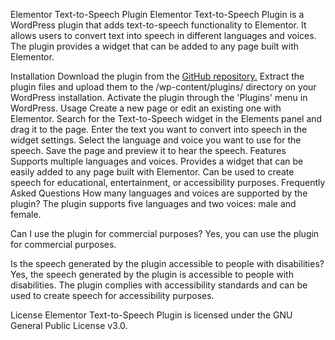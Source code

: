 Elementor Text-to-Speech Plugin
Elementor Text-to-Speech Plugin is a WordPress plugin that adds text-to-speech functionality to Elementor. It allows users to convert text into speech in different languages and voices. The plugin provides a widget that can be added to any page built with Elementor.

Installation
Download the plugin from the [GitHub repository.](https://github.com/ak47ak47/tts)
Extract the plugin files and upload them to the /wp-content/plugins/ directory on your WordPress installation.
Activate the plugin through the 'Plugins' menu in WordPress.
Usage
Create a new page or edit an existing one with Elementor.
Search for the Text-to-Speech widget in the Elements panel and drag it to the page.
Enter the text you want to convert into speech in the widget settings.
Select the language and voice you want to use for the speech.
Save the page and preview it to hear the speech.
Features
Supports multiple languages and voices.
Provides a widget that can be easily added to any page built with Elementor.
Can be used to create speech for educational, entertainment, or accessibility purposes.
Frequently Asked Questions
How many languages and voices are supported by the plugin?
The plugin supports five languages and two voices: male and female.

Can I use the plugin for commercial purposes?
Yes, you can use the plugin for commercial purposes.

Is the speech generated by the plugin accessible to people with disabilities?
Yes, the speech generated by the plugin is accessible to people with disabilities. The plugin complies with accessibility standards and can be used to create speech for accessibility purposes.

License
Elementor Text-to-Speech Plugin is licensed under the GNU General Public License v3.0.
